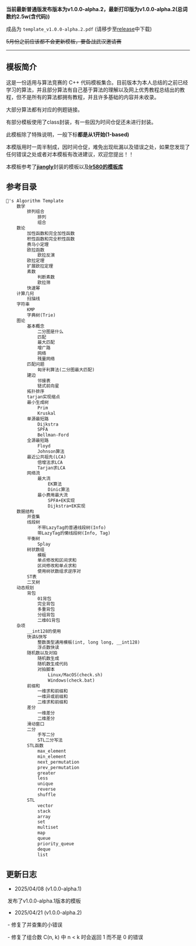 **当前最新普通版发布版本为v1.0.0-alpha.2，最新打印版为v1.0.0-alpha.2(总词数约2.5w(含代码))**

成品为 `template_v1.0.0-alpha.2.pdf` (请移步至[release](https://github.com/ICE-awa/ice_algorithm_template/releases/tag/v1.0.0-alpha.1)中下载)

<span style="text-decoration:line-through">5月份之前应该都不会更新模板，要备战武汉邀请赛</span>

<hr/>

## 模板简介

这是一份适用与算法竞赛的 C++ 代码模板集合。目前版本为本人总结的之前已经学习的算法，并且部分算法有自己基于算法的理解以及网上优秀教程总结出的教程，但不是所有的算法都拥有教程，并且许多基础的内容并未收录。

大部分算法都有对应的例题链接。

有部分模板使用了class封装，有一些因为时间仓促还未进行封装。

此模板除了特殊说明，一般下标**都是从1开始(1-based)**

本模版用时一周半制成，因时间仓促，难免出现纰漏以及错误之处，如果您发现了任何错误之处或者对本模板有改进建议，欢迎您提出！！

本模板参考了<a href="https://codeforces.com/profile/jiangly"><span style="font-weight:bold">jiangly</span></a>封装的模板以及<a href="https://github.com/lr580" style="font-weight:bold">lr580的模板库</a>



## 参考目录

```markdown
🧊's Algorithm Template
	数学
		排列组合
			排列
			组合
	数论
		加性函数和完全加性函数
		积性函数和完全积性函数
		费马小定理
		欧拉函数
			欧拉反演
		欧拉定理
		扩展欧拉定理
		素数
			判断素数
			欧拉筛
		快速幂
	计算几何
		扫描线
	字符串
		KMP
		字典树(Trie)
	图论
		基本概念
			二分图是什么
			匹配
			最大匹配
			增广路
			网络
			残量网络
		匹配问题
			匈牙利算法(二分图最大匹配)
		建边
			邻接表
			链式前向星
		拓扑排序
		tarjan实现缩点
		最小生成树
			Prim
			Kruskal
		单源最短路
			Dijkstra
			SPFA
			Bellman-Ford
		全源最短路
			Floyd
			Johnson算法
		最近公共祖先(LCA)
			倍增法求LCA
			Tarjan求LCA
		网络流
			最大流
				EK算法
				Dinic算法
			最小费用最大流
				SPFA+EK实现
				Dijkstra+EK实现
	数据结构
		并查集
		线段树
			不带LazyTag的普通线段树(Info)
			带LazyTag的懒线段树(Info, Tag)
		平衡树
			Splay
		树状数组
			模板
			单点修改和区间求和
			区间修改和单点求和
			使用树状数组求逆序对
		ST表
		二叉树
	动态规划
		背包
			01背包
			完全背包
			多重背包
			分组背包
			二维01背包
	杂项
		__int128的使用
		快读&快写
			整数类型通用模板(int, long long, __int128)
			浮点数快读
		随机数以及对拍
			随机数生成
			随机数生成代码
			对拍脚本
				Linux/MacOS(check.sh)
				Windows(check.bat)
		前缀和
			一维求和前缀和
			一维异或前缀和
			二维求和前缀和
		差分
			一维差分
			二维差分
		滑动窗口
		二分
			手写二分
			STL二分写法
		STL函数
			max_element
			min_element
			next_permutation
			prev_permutation
			greater
			less
			unique
			reverse
			shuffle
		STL
			vector
			stack
			array
			set
			multiset
			map
			queue
			priority_queue
			deque
			list
```



## 更新日志

* 2025/04/08 (v1.0.0-alpha.1)

​	发布了v1.0.0-alpha.1版本的模板

* 2025/04/21 (v1.0.0-alpha.2)

​	- 修复了并查集的小错误

​	- 修复了组合数 C(n, k) 中 n < k 时会返回 1 而不是 0 的错误